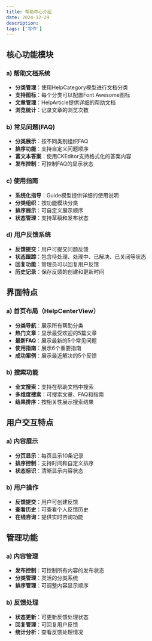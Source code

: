 ```yaml
---
title: 帮助中心介绍
date: 2024-12-29
description: 
tags: ['写作']
---
```


## 核心功能模块

### a) 帮助文档系统
- **分类管理**：使用HelpCategory模型进行文档分类
- **支持图标**：每个分类可以配置Font Awesome图标
- **文章管理**：HelpArticle提供详细的帮助文档
- **浏览统计**：记录文章的浏览次数

### b) 常见问题(FAQ)
- **分类展示**：按不同类别组织FAQ
- **排序功能**：支持自定义问题顺序
- **富文本答案**：使用CKEditor支持格式化的答案内容
- **发布控制**：可控制FAQ的显示状态

### c) 使用指南
- **系统化指导**：Guide模型提供详细的使用说明
- **分类组织**：按功能模块分类
- **排序展示**：可自定义展示顺序
- **状态管理**：支持草稿和发布状态

### d) 用户反馈系统
- **反馈提交**：用户可提交问题反馈
- **状态跟踪**：包含待处理、处理中、已解决、已关闭等状态
- **回复功能**：管理员可以回复用户反馈
- **历史记录**：保存反馈的创建和更新时间

## 界面特点

### a) 首页布局（HelpCenterView）
- **分类导航**：展示所有帮助分类
- **热门文章**：显示最受欢迎的5篇文章
- **最新FAQ**：展示最新的5个常见问题
- **使用指南**：展示6个重要指南
- **成功案例**：展示最近解决的5个反馈

### b) 搜索功能
- **全文搜索**：支持在帮助文档中搜索
- **多维度搜索**：可搜索文章、FAQ和指南
- **结果排序**：按相关性展示搜索结果

## 用户交互特点

### a) 内容展示
- **分页显示**：每页显示10条记录
- **排序控制**：支持时间和自定义排序
- **状态标识**：清晰显示内容状态

### b) 用户操作
- **反馈提交**：用户可创建反馈
- **查看历史**：可查看个人反馈历史
- **在线咨询**：提供实时咨询功能

## 管理功能

### a) 内容管理
- **发布控制**：可控制所有内容的发布状态
- **分类管理**：灵活的分类系统
- **排序管理**：可调整内容显示顺序

### b) 反馈处理
- **状态更新**：可更新反馈处理状态
- **回复管理**：可回复用户反馈
- **统计分析**：查看反馈处理情况

